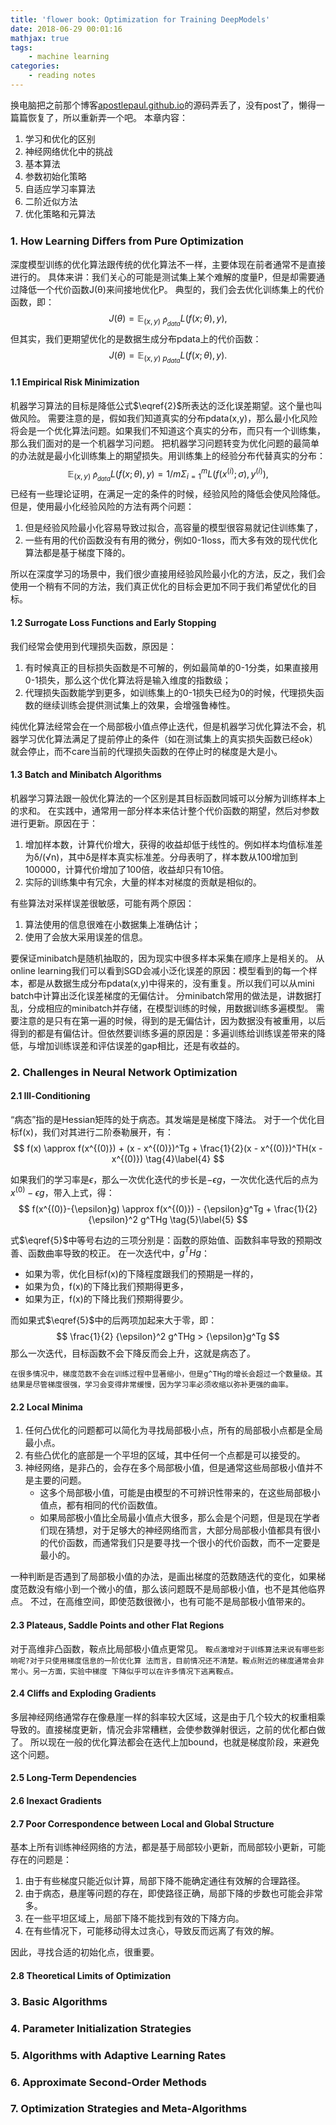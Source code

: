 ```yaml
---
title: 'flower book: Optimization for Training DeepModels'
date: 2018-06-29 00:01:16
mathjax: true
tags:
	- machine learning
categories:
	- reading notes
---
```

换电脑把之前那个博客[apostlepaul.github.io](https://apostlepaul.github.io)的源码弄丢了，没有post了，懒得一篇篇恢复了，所以重新弄一个吧。
本章内容：
1. 学习和优化的区别
2. 神经网络优化中的挑战
3. 基本算法
4. 参数初始化策略
5. 自适应学习率算法
6. 二阶近似方法
7. 优化策略和元算法
<!--more-->

### 1. How Learning Diﬀers from Pure Optimization
深度模型训练的优化算法跟传统的优化算法不一样，主要体现在前者通常不是直接进行的。
具体来讲：我们关心的可能是测试集上某个难解的度量P，但是却需要通过降低一个代价函数J(θ)来间接地优化P。
典型的，我们会去优化训练集上的代价函数，即：
$$
J(\theta) = \mathbb{E}_{(x,y)~\hat{P}_{data}}L(f(x;\theta),y), \tag{1}\label{1}
$$
但其实，我们更期望优化的是数据生成分布pdata上的代价函数：
$$
J(\theta) = \mathbb{E}_{(x,y)~p_{data}}L(f(x;\theta),y). \tag{2}\label{2}
$$

#### 1.1  Empirical Risk Minimization
机器学习算法的目标是降低公式$\eqref{2}$所表达的泛化误差期望。这个量也叫做风险。
需要注意的是，假如我们知道真实的分布pdata(x,y)，那么最小化风险将会是一个优化算法问题。如果我们不知道这个真实的分布，而只有一个训练集，那么我们面对的是一个机器学习问题。
把机器学习问题转变为优化问题的最简单的办法就是最小化训练集上的期望损失。用训练集上的经验分布代替真实的分布：
$$
\mathbb{E}_{(x,y)~\hat{P}_{data}}L(f(x;\theta),y) = 1/m \Sigma^m_{i=1}L(f(x^{(i)};\sigma),y^{(i)}), \tag{3}\label{3}
$$
已经有一些理论证明，在满足一定的条件的时候，经验风险的降低会使风险降低。
但是，使用最小化经验风险的方法有两个问题：
1. 但是经验风险最小化容易导致过拟合，高容量的模型很容易就记住训练集了，
2. 一些有用的代价函数没有有用的微分，例如0-1loss，而大多有效的现代优化算法都是基于梯度下降的。

所以在深度学习的场景中，我们很少直接用经验风险最小化的方法，反之，我们会使用一个稍有不同的方法，我们真正优化的目标会更加不同于我们希望优化的目标。

#### 1.2 Surrogate Loss Functions and Early Stopping
我们经常会使用到代理损失函数，原因是：
1. 有时候真正的目标损失函数是不可解的，例如最简单的0-1分类，如果直接用0-1损失，那么这个优化算法将是输入维度的指数级；
2. 代理损失函数能学到更多，如训练集上的0-1损失已经为0的时候，代理损失函数的继续训练会提供测试集上的效果，会增强鲁棒性。

纯优化算法经常会在一个局部极小值点停止迭代，但是机器学习优化算法不会，机器学习优化算法满足了提前停止的条件（如在测试集上的真实损失函数已经ok）就会停止，而不care当前的代理损失函数的在停止时的梯度是大是小。

#### 1.3 Batch and Minibatch Algorithms
机器学习算法跟一般优化算法的一个区别是其目标函数同城可以分解为训练样本上的求和。
在实践中，通常用一部分样本来估计整个代价函数的期望，然后对参数进行更新。原因在于：
1. 增加样本数，计算代价增大，获得的收益却低于线性的。例如样本均值标准差为δ/(√n)，其中δ是样本真实标准差。分母表明了，样本数从100增加到100000，计算代价增加了100倍，收益却只有10倍。
2. 实际的训练集中有冗余，大量的样本对梯度的贡献是相似的。

有些算法对采样误差很敏感，可能有两个原因：
1. 算法使用的信息很难在小数据集上准确估计；
2. 使用了会放大采用误差的信息。

要保证minibatch是随机抽取的，因为现实中很多样本采集在顺序上是相关的。
从online learning我们可以看到SGD会减小泛化误差的原因：模型看到的每一个样本，都是从数据生成分布pdata(x,y)中得来的，没有重复。所以我们可以从mini batch中计算出泛化误差梯度的无偏估计。
分minibatch常用的做法是，讲数据打乱，分成相应的minibatch并存储，在模型训练的时候，用数据训练多遍模型。
需要注意的是只有在第一遍的时候，得到的是无偏估计，因为数据没有被重用，以后得到的都是有偏估计。但依然要训练多遍的原因是：多遍训练给训练误差带来的降低，与增加训练误差和评估误差的gap相比，还是有收益的。

### 2. Challenges in Neural Network Optimization

#### 2.1 Ill-Conditioning
“病态”指的是Hessian矩阵的处于病态。其发端是是梯度下降法。
对于一个优化目标f(x)，我们对其进行二阶泰勒展开，有：
$$
f(x) \approx f(x^{(0)}) + (x - x^{(0)})^Tg + \frac{1}{2}(x - x^{(0)})^TH(x - x^{(0)}) \tag{4}\label{4}
$$

如果我们的学习率是$\epsilon$，那么一次优化迭代的步长是$-{\epsilon}g$，一次优化迭代后的点为$x^{(0)}-{\epsilon}g$，带入上式，得：
$$
f(x^{(0)}-{\epsilon}g) \approx f(x^{(0)}) - {\epsilon}g^Tg + \frac{1}{2} {\epsilon}^2 g^THg \tag{5}\label{5}
$$

式$\eqref{5}$中等号右边的三项分别是：函数的原始值、函数斜率导致的预期改善、函数曲率导致的校正。
在一次迭代中，$g^THg$：
* 如果为零，优化目标f(x)的下降程度跟我们的预期是一样的，
* 如果为负，f(x)的下降比我们预期得更多，
* 如果为正，f(x)的下降比我们预期得要少。

而如果式$\eqref{5}$中的后两项加起来大于零，即：
$$
\frac{1}{2} {\epsilon}^2 g^THg > {\epsilon}g^Tg
$$
那么一次迭代，目标函数不会下降反而会上升，这就是病态了。

`在很多情况中，梯度范数不会在训练过程中显著缩小，但是g^THg的增长会超过一个数量级。其结果是尽管梯度很强，学习会变得非常缓慢，因为学习率必须收缩以弥补更强的曲率。`

#### 2.2 Local Minima

1. 任何凸优化的问题都可以简化为寻找局部极小点，所有的局部极小点都是全局最小点。
2. 有些凸优化的底部是一个平坦的区域，其中任何一个点都是可以接受的。
3. 神经网络，是非凸的，会存在多个局部极小值，但是通常这些局部极小值并不是主要的问题。
	- 这多个局部极小值，可能是由模型的不可辨识性带来的，在这些局部极小值点，都有相同的代价函数值。
	- 如果局部极小值比全局最小值点大很多，那么会是个问题，但是现在学者们现在猜想，对于足够大的神经网络而言，大部分局部极小值都具有很小的代价函数，而通常我们只是要寻找一个很小的代价函数，而不一定要是最小的。

一种判断是否遇到了局部极小值的办法，是画出梯度的范数随迭代的变化，如果梯度范数没有缩小到一个微小的值，那么该问题既不是局部极小值，也不是其他临界点。
不过，在高维空间，即使范数很微小，也有可能不是局部极小值带来的。

#### 2.3 Plateaus, Saddle Points and other Flat Regions

对于高维非凸函数，鞍点比局部极小值点更常见。
`鞍点激增对于训练算法来说有哪些影响呢?对于只使用梯度信息的一阶优化算 法而言，目前情况还不清楚。鞍点附近的梯度通常会非常小。另一方面，实验中梯度 下降似乎可以在许多情况下逃离鞍点。`

#### 2.4 Cliffs and Exploding Gradients
多层神经网络通常存在像悬崖一样的斜率较大区域，这是由于几个较大的权重相乘导致的。直接梯度更新，情况会非常糟糕，会使参数弹射很远，之前的优化都白做了。
所以现在一般的优化算法都会在迭代上加bound，也就是梯度阶段，来避免这个问题。

#### 2.5 Long-Term Dependencies

#### 2.6 Inexact Gradients

#### 2.7 Poor Correspondence between Local and Global Structure
基本上所有训练神经网络的方法，都是基于局部较小更新，而局部较小更新，可能存在的问题是：
1. 由于有些梯度只能近似计算，局部下降不能确定通往有效解的合理路径。
2. 由于病态，悬崖等问题的存在，即使路径正确，局部下降的步数也可能会非常多。
3. 在一些平坦区域上，局部下降不能找到有效的下降方向。
4. 在有些情况下，可能移动得太过贪心，导致反而远离了有效的解。

因此，寻找合适的初始化点，很重要。

#### 2.8 Theoretical Limits of Optimization

### 3. Basic Algorithms
### 4. Parameter Initialization Strategies
### 5. Algorithms with Adaptive Learning Rates
### 6. Approximate Second-Order Methods
### 7. Optimization Strategies and Meta-Algorithms
